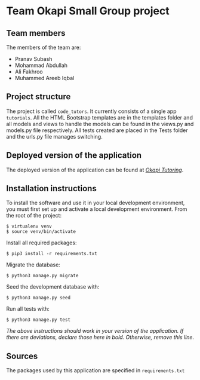 # Team Okapi Small Group project

## Team members
The members of the team are:
- Pranav Subash
- Mohammad Abdullah
- Ali Fakhroo
- Muhammed Areeb Iqbal

## Project structure
The project is called `code_tutors`.  It currently consists of a single app `tutorials`.
All the HTML Bootstrap templates are in the templates folder and all models and views to handle the models can be found in the views.py and models.py file respectively.
All tests created are placed in the Tests folder and the urls.py file manages switching.

## Deployed version of the application
The deployed version of the application can be found at [*Okapi Tutoring*](*https://professoricebear.pythonanywhere.com*).

## Installation instructions
To install the software and use it in your local development environment, you must first set up and activate a local development environment.  From the root of the project:

```
$ virtualenv venv
$ source venv/bin/activate
```

Install all required packages:

```
$ pip3 install -r requirements.txt
```

Migrate the database:

```
$ python3 manage.py migrate
```

Seed the development database with:

```
$ python3 manage.py seed
```

Run all tests with:
```
$ python3 manage.py test
```

*The above instructions should work in your version of the application.  If there are deviations, declare those here in bold.  Otherwise, remove this line.*

## Sources
The packages used by this application are specified in `requirements.txt`

